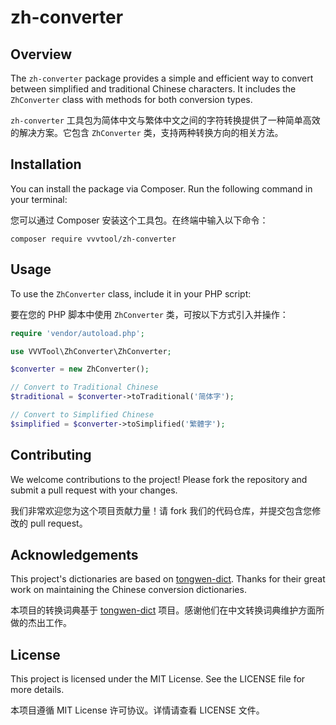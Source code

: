 # zh-converter

## Overview

The `zh-converter` package provides a simple and efficient way to convert between simplified and traditional Chinese characters. It includes the `ZhConverter` class with methods for both conversion types.

`zh-converter` 工具包为简体中文与繁体中文之间的字符转换提供了一种简单高效的解决方案。它包含 `ZhConverter` 类，支持两种转换方向的相关方法。

## Installation

You can install the package via Composer. Run the following command in your terminal:

您可以通过 Composer 安装这个工具包。在终端中输入以下命令：

```
composer require vvvtool/zh-converter
```

## Usage

To use the `ZhConverter` class, include it in your PHP script:

要在您的 PHP 脚本中使用 `ZhConverter` 类，可按以下方式引入并操作：

```php
require 'vendor/autoload.php';

use VVVTool\ZhConverter\ZhConverter;

$converter = new ZhConverter();

// Convert to Traditional Chinese
$traditional = $converter->toTraditional('简体字');

// Convert to Simplified Chinese
$simplified = $converter->toSimplified('繁體字');
```

## Contributing

We welcome contributions to the project! Please fork the repository and submit a pull request with your changes.

我们非常欢迎您为这个项目贡献力量！请 fork 我们的代码仓库，并提交包含您修改的 pull request。

## Acknowledgements

This project's dictionaries are based on [tongwen-dict](https://github.com/tongwentang/tongwen-dict). Thanks for their great work on maintaining the Chinese conversion dictionaries.

本项目的转换词典基于 [tongwen-dict](https://github.com/tongwentang/tongwen-dict) 项目。感谢他们在中文转换词典维护方面所做的杰出工作。

## License

This project is licensed under the MIT License. See the LICENSE file for more details.

本项目遵循 MIT License 许可协议。详情请查看 LICENSE 文件。

